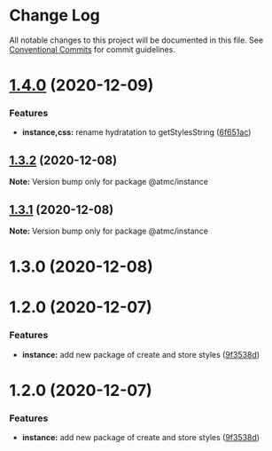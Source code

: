 # Change Log

All notable changes to this project will be documented in this file.
See [Conventional Commits](https://conventionalcommits.org) for commit guidelines.

# [1.4.0](https://github.com/atmc/atmc/compare/@atmc/instance@1.3.2...@atmc/instance@1.4.0) (2020-12-09)


### Features

* **instance,css:** rename hydratation to getStylesString ([6f651ac](https://github.com/atmc/atmc/commit/6f651acbcaa5350400a8df75708fb862e6b49afd))





## [1.3.2](https://github.com/atmc/atmc/compare/@atmc/instance@1.3.1...@atmc/instance@1.3.2) (2020-12-08)

**Note:** Version bump only for package @atmc/instance





## [1.3.1](https://github.com/atmc/atmc/compare/@atmc/instance@1.3.0...@atmc/instance@1.3.1) (2020-12-08)

**Note:** Version bump only for package @atmc/instance





# 1.3.0 (2020-12-08)



# 1.2.0 (2020-12-07)


### Features

* **instance:** add new package of create and store styles ([9f3538d](https://github.com/atmc/atmc/commit/9f3538df83c5e98ae4a967001111f38c0f1ddd03))





# 1.2.0 (2020-12-07)


### Features

* **instance:** add new package of create and store styles ([9f3538d](https://github.com/atmc/atmc/commit/9f3538df83c5e98ae4a967001111f38c0f1ddd03))
